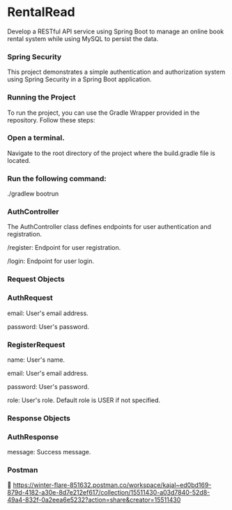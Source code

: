 # RentalRead
Develop a RESTful API service using Spring Boot to manage an online book rental system while using MySQL to persist the data.

### Spring Security 
This project demonstrates a simple authentication and authorization system using Spring Security in a Spring Boot application.

### Running the Project
To run the project, you can use the Gradle Wrapper provided in the repository. Follow these steps:


### Open a terminal.


Navigate to the root directory of the project where the build.gradle file is located.


### Run the following command:
./gradlew bootrun



### AuthController
The AuthController class defines endpoints for user authentication and registration.


/register: Endpoint for user registration.

/login: Endpoint for user login.


### Request Objects

### AuthRequest


email: User's email address.

password: User's password.


### RegisterRequest


name: User's name.

email: User's email address.

password: User's password.

role: User's role. Default role is USER if not specified.


### Response Objects

### AuthResponse


message: Success message.

### Postman

🔗 https://winter-flare-851632.postman.co/workspace/kajal~ed0bd169-879d-4182-a30e-8d7e212ef617/collection/15511430-a03d7840-52d8-49a4-832f-0a2eea6e5232?action=share&creator=15511430
